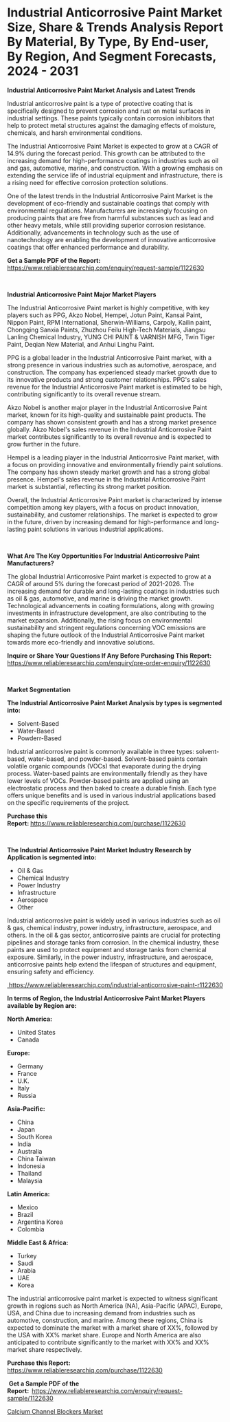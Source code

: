 <p><h1>Industrial Anticorrosive Paint Market Size, Share & Trends Analysis Report By Material, By Type, By End-user, By Region, And Segment Forecasts, 2024 - 2031</h1></p><p><strong>Industrial Anticorrosive Paint Market Analysis and Latest Trends</strong></p>
<p><p>Industrial anticorrosive paint is a type of protective coating that is specifically designed to prevent corrosion and rust on metal surfaces in industrial settings. These paints typically contain corrosion inhibitors that help to protect metal structures against the damaging effects of moisture, chemicals, and harsh environmental conditions.</p><p>The Industrial Anticorrosive Paint Market is expected to grow at a CAGR of 14.9% during the forecast period. This growth can be attributed to the increasing demand for high-performance coatings in industries such as oil and gas, automotive, marine, and construction. With a growing emphasis on extending the service life of industrial equipment and infrastructure, there is a rising need for effective corrosion protection solutions.</p><p>One of the latest trends in the Industrial Anticorrosive Paint Market is the development of eco-friendly and sustainable coatings that comply with environmental regulations. Manufacturers are increasingly focusing on producing paints that are free from harmful substances such as lead and other heavy metals, while still providing superior corrosion resistance. Additionally, advancements in technology such as the use of nanotechnology are enabling the development of innovative anticorrosive coatings that offer enhanced performance and durability.</p></p>
<p><strong>Get a Sample PDF of the Report:&nbsp;</strong> <a href="https://www.reliableresearchiq.com/enquiry/request-sample/1122630">https://www.reliableresearchiq.com/enquiry/request-sample/1122630</a></p>
<p>&nbsp;</p>
<p><strong>Industrial Anticorrosive Paint Major Market Players</strong></p>
<p><p>The Industrial Anticorrosive Paint market is highly competitive, with key players such as PPG, Akzo Nobel, Hempel, Jotun Paint, Kansai Paint, Nippon Paint, RPM International, Sherwin-Williams, Carpoly, Kailin paint, Chongqing Sanxia Paints, Zhuzhou Feilu High-Tech Materials, Jiangsu Lanling Chemical Industry, YUNG CHI PAINT & VARNISH MFG, Twin Tiger Paint, Deqian New Material, and Anhui Linghu Paint.</p><p>PPG is a global leader in the Industrial Anticorrosive Paint market, with a strong presence in various industries such as automotive, aerospace, and construction. The company has experienced steady market growth due to its innovative products and strong customer relationships. PPG's sales revenue for the Industrial Anticorrosive Paint market is estimated to be high, contributing significantly to its overall revenue stream.</p><p>Akzo Nobel is another major player in the Industrial Anticorrosive Paint market, known for its high-quality and sustainable paint products. The company has shown consistent growth and has a strong market presence globally. Akzo Nobel's sales revenue in the Industrial Anticorrosive Paint market contributes significantly to its overall revenue and is expected to grow further in the future.</p><p>Hempel is a leading player in the Industrial Anticorrosive Paint market, with a focus on providing innovative and environmentally friendly paint solutions. The company has shown steady market growth and has a strong global presence. Hempel's sales revenue in the Industrial Anticorrosive Paint market is substantial, reflecting its strong market position.</p><p>Overall, the Industrial Anticorrosive Paint market is characterized by intense competition among key players, with a focus on product innovation, sustainability, and customer relationships. The market is expected to grow in the future, driven by increasing demand for high-performance and long-lasting paint solutions in various industrial applications.</p></p>
<p>&nbsp;</p>
<p><strong>What Are The Key Opportunities For Industrial Anticorrosive Paint Manufacturers?</strong></p>
<p><p>The global Industrial Anticorrosive Paint market is expected to grow at a CAGR of around 5% during the forecast period of 2021-2026. The increasing demand for durable and long-lasting coatings in industries such as oil & gas, automotive, and marine is driving the market growth. Technological advancements in coating formulations, along with growing investments in infrastructure development, are also contributing to the market expansion. Additionally, the rising focus on environmental sustainability and stringent regulations concerning VOC emissions are shaping the future outlook of the Industrial Anticorrosive Paint market towards more eco-friendly and innovative solutions.</p></p>
<p><strong>Inquire or Share Your Questions If Any Before Purchasing This Report:</strong> <a href="https://www.reliableresearchiq.com/enquiry/pre-order-enquiry/1122630">https://www.reliableresearchiq.com/enquiry/pre-order-enquiry/1122630</a></p>
<p>&nbsp;</p>
<p><strong>Market Segmentation</strong></p>
<p><strong>The Industrial Anticorrosive Paint Market Analysis by types is segmented into:</strong></p>
<p><ul><li>Solvent-Based</li><li>Water-Based</li><li>Powderr-Based</li></ul></p>
<p><p>Industrial anticorrosive paint is commonly available in three types: solvent-based, water-based, and powder-based. Solvent-based paints contain volatile organic compounds (VOCs) that evaporate during the drying process. Water-based paints are environmentally friendly as they have lower levels of VOCs. Powder-based paints are applied using an electrostatic process and then baked to create a durable finish. Each type offers unique benefits and is used in various industrial applications based on the specific requirements of the project.</p></p>
<p><strong>Purchase this Report:&nbsp;</strong><a href="https://www.reliableresearchiq.com/purchase/1122630">https://www.reliableresearchiq.com/purchase/1122630</a></p>
<p>&nbsp;</p>
<p><strong>The Industrial Anticorrosive Paint Market Industry Research by Application is segmented into:</strong></p>
<p><ul><li>Oil & Gas</li><li>Chemical Industry</li><li>Power Industry</li><li>Infrastructure</li><li>Aerospace</li><li>Other</li></ul></p>
<p><p>Industrial anticorrosive paint is widely used in various industries such as oil & gas, chemical industry, power industry, infrastructure, aerospace, and others. In the oil & gas sector, anticorrosive paints are crucial for protecting pipelines and storage tanks from corrosion. In the chemical industry, these paints are used to protect equipment and storage tanks from chemical exposure. Similarly, in the power industry, infrastructure, and aerospace, anticorrosive paints help extend the lifespan of structures and equipment, ensuring safety and efficiency.</p></p>
<p><a href="https://www.reliableresearchiq.com/industrial-anticorrosive-paint-r1122630">&nbsp;https://www.reliableresearchiq.com/industrial-anticorrosive-paint-r1122630</a></p>
<p><strong>In terms of Region, the Industrial Anticorrosive Paint Market Players available by Region are:</strong></p>
<p>
    <p> <strong> North America: </strong>
        <ul>
            <li>United States</li>
            <li>Canada</li>
        </ul>
        </p> 
    <p> <strong> Europe: </strong>
        <ul>
            <li>Germany</li>
            <li>France</li>
            <li>U.K.</li>
            <li>Italy</li>
            <li>Russia</li>
        </ul>
        </p> 
    <p> <strong> Asia-Pacific: </strong>
        <ul>
            <li>China</li>
            <li>Japan</li>
            <li>South Korea</li>
            <li>India</li>
            <li>Australia</li>
            <li>China Taiwan</li>
            <li>Indonesia</li>
            <li>Thailand</li>
            <li>Malaysia</li>
        </ul>
        </p> 
    <p> <strong> Latin America: </strong>
        <ul>
            <li>Mexico</li>
            <li>Brazil</li>
            <li>Argentina Korea</li>
            <li>Colombia</li>
        </ul>
        </p> 
    <p> <strong> Middle East & Africa: </strong>
        <ul>
            <li>Turkey</li>
            <li>Saudi</li>
            <li>Arabia</li>
            <li>UAE</li>
            <li>Korea</li>
        </ul>
    </p>
    </p>
<p><p>The industrial anticorrosive paint market is expected to witness significant growth in regions such as North America (NA), Asia-Pacific (APAC), Europe, USA, and China due to increasing demand from industries such as automotive, construction, and marine. Among these regions, China is expected to dominate the market with a market share of XX%, followed by the USA with XX% market share. Europe and North America are also anticipated to contribute significantly to the market with XX% and XX% market share respectively.</p></p>
<p><strong>Purchase this Report: </strong><a href="https://www.reliableresearchiq.com/purchase/1122630">https://www.reliableresearchiq.com/purchase/1122630</a></p>
<p>&nbsp;<strong>Get a Sample PDF of the Report:&nbsp;&nbsp;</strong><a href="https://www.reliableresearchiq.com/enquiry/request-sample/1122630">https://www.reliableresearchiq.com/enquiry/request-sample/1122630</a></p>
<p><strong></strong></p>
<p><p><a href="https://issuu.com/reportprime-2/docs/calcium-channel-blockers-market-size-2030.pptx">Calcium Channel Blockers Market</a></p></p>